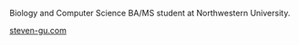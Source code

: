 Biology and Computer Science BA/MS student at Northwestern University.

[steven-gu.com](https://www.steven-gu.com)

<!---
- 👋 Hi, I’m @theogguu, or Steven!
- 👀 I’m interested in software engineering and data-related sciences. I'm a Northwestern student studying Computer Science and Biology.
- 🌱 My interests vary, but I’m currently learning AI/ML algorithms like Bayes Nets and bioinformatic tools like FASTQ.
- 💞️ I’m looking to collaborate on back-end software development.
- 📫 How to reach me: stevengu2024@u.northwestern.edu

theogguu/theogguu is a ✨ special ✨ repository because its `README.md` (this file) appears on your GitHub profile.
You can click the Preview link to take a look at your changes.
--->
